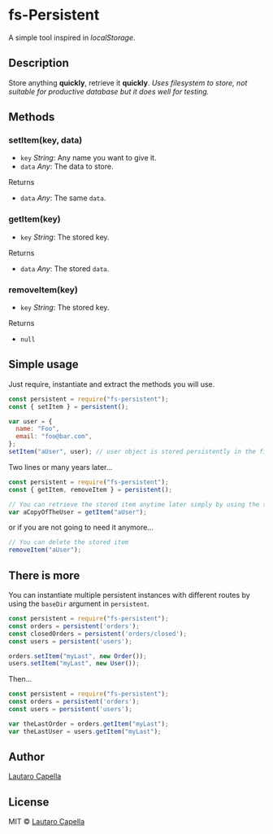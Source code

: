 # fs-Persistent

A simple tool inspired in *localStorage*.

## Description

Store anything **quickly**, retrieve it **quickly**. 
*Uses filesystem to store, not suitable for productive database but it does well for testing.*

## Methods

### setItem(key, data)
- `key` *String*: Any name you want to give it.
- `data` *Any*: The data to store.

Returns

- `data` *Any*: The same `data`.

### getItem(key)
- `key` *String*: The stored key.

Returns

- `data` *Any*: The stored `data`.

### removeItem(key)
- `key` *String*: The stored key.

Returns

- `null`


## Simple usage

Just require, instantiate and extract the methods you will use.

```javascript
const persistent = require("fs-persistent");
const { setItem } = persistent();

var user = {
  name: "Foo",
  email: "foo@bar.com",
};
setItem("aUser", user); // user object is stored persistently in the filesystem
```

Two lines or many years later...

```javascript
const persistent = require("fs-persistent");
const { getItem, removeItem } = persistent();

// You can retrieve the stored item anytime later simply by using the same key
var aCopyOfTheUser = getItem("aUser");
```

or if you are not going to need it anymore...

```javascript
// You can delete the stored item
removeItem("aUser");
```

## There is more

You can instantiate multiple persistent instances with different routes by using the `baseDir` argument in `persistent`.

```javascript
const persistent = require("fs-persistent");
const orders = persistent('orders');
const closedOrders = persistent('orders/closed');
const users = persistent('users');

orders.setItem("myLast", new Order());
users.setItem("myLast", new User());

```

Then... 

```javascript
const persistent = require("fs-persistent");
const orders = persistent('orders');
const users = persistent('users');

var theLastOrder = orders.getItem("myLast");
var theLastUser = users.getItem("myLast");
```

## Author

[Lautaro Capella](https://github.com/cape-)

## License

MIT © [Lautaro Capella](https://github.com/cape-)


